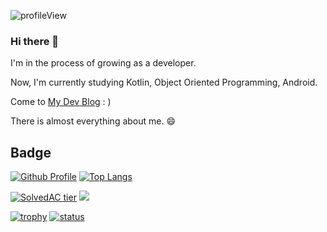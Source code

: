 <p> <img src="https://komarev.com/ghpvc/?username=bn-tw2020" alt="profileView" /> </p>

### Hi there 👋

I'm in the process of growing as a developer.  

Now, I'm currently studying Kotlin, Object Oriented Programming, Android.

Come to [My Dev Blog](http://bn-tw2020.github.io/) : )

There is almost everything about me. 😄
                                                                                                                                           

## Badge


[![Github Profile](https://github-readme-stats.vercel.app/api?username=bn-tw2020&show_icons=true)](#)
[![Top Langs](https://github-readme-stats.vercel.app/api/top-langs/?username=bn-tw2020&langs_count=10&layout=compact&hide=Visual%20Basic)](https://github.com/anuraghazra/github-readme-stats)

[![SolvedAC tier](http://mazassumnida.wtf/api/v2/generate_badge?boj=ap4o)](https://solved.ac/ap4o)
<a href="https://opgc.me/#/users/bn-tw2020" target="_blank"><img src="https://api.opgc.me/githubs/users/bn-tw2020/tag/?border=normal" /></a>

[![trophy](https://github-profile-trophy.vercel.app/?username=bn-tw2020&theme=chalk&row=1&column=7)](https://github.com/ryo-ma/github-profile-trophy) 
[![status](https://github-readme-streak-stats.herokuapp.com/?user=bn-tw2020)](#)
